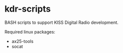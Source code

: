 # kdr-scripts
BASH scripts to support KISS Digital Radio development.

Required linux packages:
- ax25-tools
- socat
